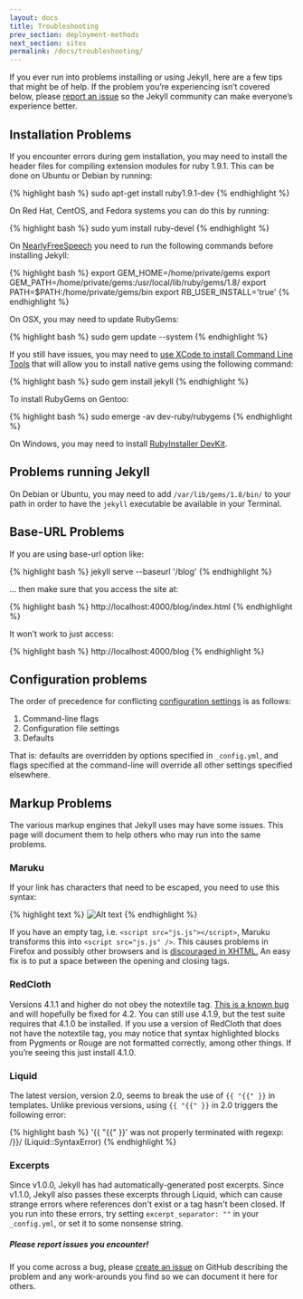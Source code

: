 ```yaml
---
layout: docs
title: Troubleshooting
prev_section: deployment-methods
next_section: sites
permalink: /docs/troubleshooting/
---
```


If you ever run into problems installing or using Jekyll, here are a few tips
that might be of help. If the problem you’re experiencing isn’t covered below,
please [report an issue]({{site.help_url}}/issues/new) so the
Jekyll community can make everyone’s experience better.

## Installation Problems

If you encounter errors during gem installation, you may need to install
the header files for compiling extension modules for ruby 1.9.1. This
can be done on Ubuntu or Debian by running:

{% highlight bash %}
sudo apt-get install ruby1.9.1-dev
{% endhighlight %}

On Red Hat, CentOS, and Fedora systems you can do this by running:

{% highlight bash %}
sudo yum install ruby-devel
{% endhighlight %}

On [NearlyFreeSpeech](http://nearlyfreespeech.net/) you need to run the
following commands before installing Jekyll:

{% highlight bash %}
export GEM_HOME=/home/private/gems
export GEM_PATH=/home/private/gems:/usr/local/lib/ruby/gems/1.8/
export PATH=$PATH:/home/private/gems/bin
export RB_USER_INSTALL='true'
{% endhighlight %}

On OSX, you may need to update RubyGems:

{% highlight bash %}
sudo gem update --system
{% endhighlight %}

If you still have issues, you may need to [use XCode to install Command Line
Tools](http://www.zlu.me/ruby/os%20x/gem/mountain%20lion/2012/02/21/install-native-ruby-gem-in-mountain-lion-preview.html)
that will allow you to install native gems using the following command:

{% highlight bash %}
sudo gem install jekyll
{% endhighlight %}

To install RubyGems on Gentoo:

{% highlight bash %}
sudo emerge -av dev-ruby/rubygems
{% endhighlight %}

On Windows, you may need to install [RubyInstaller
DevKit](http://wiki.github.com/oneclick/rubyinstaller/development-kit).

## Problems running Jekyll

On Debian or Ubuntu, you may need to add `/var/lib/gems/1.8/bin/` to your path
in order to have the `jekyll` executable be available in your Terminal.

## Base-URL Problems

If you are using base-url option like:

{% highlight bash %}
jekyll serve --baseurl '/blog'
{% endhighlight %}

… then make sure that you access the site at:

{% highlight bash %}
http://localhost:4000/blog/index.html
{% endhighlight %}

It won’t work to just access:

{% highlight bash %}
http://localhost:4000/blog
{% endhighlight %}

## Configuration problems

The order of precedence for conflicting [configuration settings](../configuration/)
is as follows:

1.  Command-line flags
2.  Configuration file settings
3.  Defaults

That is: defaults are overridden by options specified in `_config.yml`,
and flags specified at the command-line will override all other settings
specified elsewhere.

## Markup Problems

The various markup engines that Jekyll uses may have some issues. This
page will document them to help others who may run into the same
problems.

### Maruku

If your link has characters that need to be escaped, you need to use
this syntax:

{% highlight text %}
![Alt text](http://yuml.me/diagram/class/[Project]->[Task])
{% endhighlight %}

If you have an empty tag, i.e. `<script src="js.js"></script>`, Maruku
transforms this into `<script src="js.js" />`. This causes problems in
Firefox and possibly other browsers and is [discouraged in
XHTML.](http://www.w3.org/TR/xhtml1/#C_3) An easy fix is to put a space
between the opening and closing tags.

### RedCloth

Versions 4.1.1 and higher do not obey the notextile tag. [This is a known
bug](http://aaronqian.com/articles/2009/04/07/redcloth-ate-my-notextile.html)
and will hopefully be fixed for 4.2. You can still use 4.1.9, but the
test suite requires that 4.1.0 be installed. If you use a version of
RedCloth that does not have the notextile tag, you may notice that
syntax highlighted blocks from Pygments or Rouge are not formatted
correctly, among other things. If you’re seeing this just install 4.1.0.

### Liquid

The latest version, version 2.0, seems to break the use of `{{ "{{" }}` in
templates. Unlike previous versions, using `{{ "{{" }}` in 2.0 triggers the
following error:

{% highlight bash %}
'{{ "{{" }}' was not properly terminated with regexp: /\}\}/  (Liquid::SyntaxError)
{% endhighlight %}

### Excerpts

Since v1.0.0, Jekyll has had automatically-generated post excerpts. Since
v1.1.0, Jekyll also passes these excerpts through Liquid, which can cause
strange errors where references don't exist or a tag hasn't been closed. If you
run into these errors, try setting `excerpt_separator: ""` in your
`_config.yml`, or set it to some nonsense string.

<div class="note">
  <h5>Please report issues you encounter!</h5>
  <p>If you come across a bug, please <a href="{{ site.repository }}/issues/new">create an issue</a> on GitHub describing the problem and any work-arounds you find so we can document it here for others.</p>
</div>

